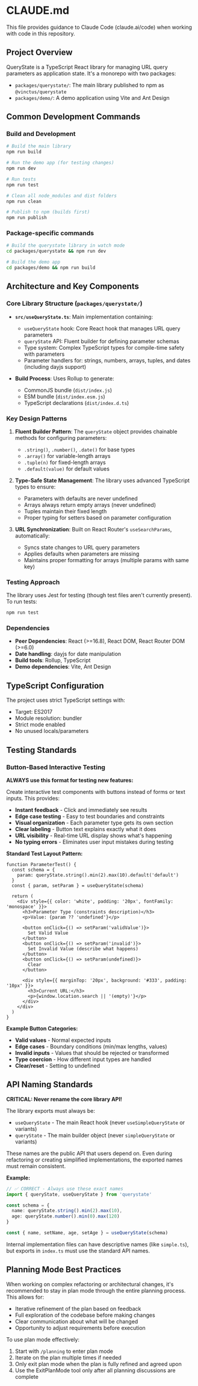 # CLAUDE.md

This file provides guidance to Claude Code (claude.ai/code) when working with code in this repository.

## Project Overview

QueryState is a TypeScript React library for managing URL query parameters as application state. It's a monorepo with two packages:
- `packages/querystate/`: The main library published to npm as `@vinctus/querystate`
- `packages/demo/`: A demo application using Vite and Ant Design

## Common Development Commands

### Build and Development
```bash
# Build the main library
npm run build

# Run the demo app (for testing changes)
npm run dev

# Run tests
npm run test

# Clean all node_modules and dist folders
npm run clean

# Publish to npm (builds first)
npm run publish
```

### Package-specific commands
```bash
# Build the querystate library in watch mode
cd packages/querystate && npm run dev

# Build the demo app
cd packages/demo && npm run build
```

## Architecture and Key Components

### Core Library Structure (`packages/querystate/`)
- **`src/useQueryState.ts`**: Main implementation containing:
  - `useQueryState` hook: Core React hook that manages URL query parameters
  - `queryState` API: Fluent builder for defining parameter schemas
  - Type system: Complex TypeScript types for compile-time safety with parameters
  - Parameter handlers for: strings, numbers, arrays, tuples, and dates (including dayjs support)

- **Build Process**: Uses Rollup to generate:
  - CommonJS bundle (`dist/index.js`)
  - ESM bundle (`dist/index.esm.js`)
  - TypeScript declarations (`dist/index.d.ts`)

### Key Design Patterns

1. **Fluent Builder Pattern**: The `queryState` object provides chainable methods for configuring parameters:
   - `.string()`, `.number()`, `.date()` for base types
   - `.array()` for variable-length arrays
   - `.tuple(n)` for fixed-length arrays
   - `.default(value)` for default values

2. **Type-Safe State Management**: The library uses advanced TypeScript types to ensure:
   - Parameters with defaults are never undefined
   - Arrays always return empty arrays (never undefined)
   - Tuples maintain their fixed length
   - Proper typing for setters based on parameter configuration

3. **URL Synchronization**: Built on React Router's `useSearchParams`, automatically:
   - Syncs state changes to URL query parameters
   - Applies defaults when parameters are missing
   - Maintains proper formatting for arrays (multiple params with same key)

### Testing Approach

The library uses Jest for testing (though test files aren't currently present). To run tests:
```bash
npm run test
```

### Dependencies

- **Peer Dependencies**: React (>=16.8), React DOM, React Router DOM (>=6.0)
- **Date handling**: dayjs for date manipulation
- **Build tools**: Rollup, TypeScript
- **Demo dependencies**: Vite, Ant Design

## TypeScript Configuration

The project uses strict TypeScript settings with:
- Target: ES2017
- Module resolution: bundler
- Strict mode enabled
- No unused locals/parameters

## Testing Standards

### Button-Based Interactive Testing

**ALWAYS use this format for testing new features:**

Create interactive test components with buttons instead of forms or text inputs. This provides:
- **Instant feedback** - Click and immediately see results  
- **Edge case testing** - Easy to test boundaries and constraints  
- **Visual organization** - Each parameter type gets its own section  
- **Clear labeling** - Button text explains exactly what it does  
- **URL visibility** - Real-time URL display shows what's happening  
- **No typing errors** - Eliminates user input mistakes during testing  

**Standard Test Layout Pattern:**
```tsx
function ParameterTest() {
  const schema = {
    param: queryState.string().min(2).max(10).default('default')
  }
  const { param, setParam } = useQueryState(schema)
  
  return (
    <div style={{ color: 'white', padding: '20px', fontFamily: 'monospace' }}>
      <h3>Parameter Type (constraints description)</h3>
      <p>Value: {param ?? 'undefined'}</p>
      
      <button onClick={() => setParam('validValue')}>
        Set Valid Value
      </button>
      <button onClick={() => setParam('invalid')}>
        Set Invalid Value (describe what happens)
      </button>
      <button onClick={() => setParam(undefined)}>
        Clear
      </button>
      
      <div style={{ marginTop: '20px', background: '#333', padding: '10px' }}>
        <h3>Current URL:</h3>
        <p>{window.location.search || '(empty)'}</p>
      </div>
    </div>
  )
}
```

**Example Button Categories:**
- **Valid values** - Normal expected inputs
- **Edge cases** - Boundary conditions (min/max lengths, values)
- **Invalid inputs** - Values that should be rejected or transformed
- **Type coercion** - How different input types are handled
- **Clear/reset** - Setting to undefined

## API Naming Standards

**CRITICAL: Never rename the core library API!**

The library exports must always be:
- `useQueryState` - The main React hook (never `useSimpleQueryState` or variants)
- `queryState` - The main builder object (never `simpleQueryState` or variants)

These names are the public API that users depend on. Even during refactoring or creating simplified implementations, the exported names must remain consistent.

**Example:**
```typescript
// ✅ CORRECT - Always use these exact names
import { queryState, useQueryState } from 'querystate'

const schema = {
  name: queryState.string().min(2).max(10),
  age: queryState.number().min(0).max(120)
}

const { name, setName, age, setAge } = useQueryState(schema)
```

Internal implementation files can have descriptive names (like `simple.ts`), but exports in `index.ts` must use the standard API names.

## Planning Mode Best Practices

When working on complex refactoring or architectural changes, it's recommended to stay in plan mode through the entire planning process. This allows for:
- Iterative refinement of the plan based on feedback
- Full exploration of the codebase before making changes
- Clear communication about what will be changed
- Opportunity to adjust requirements before execution

To use plan mode effectively:
1. Start with `/planning` to enter plan mode
2. Iterate on the plan multiple times if needed
3. Only exit plan mode when the plan is fully refined and agreed upon
4. Use the ExitPlanMode tool only after all planning discussions are complete